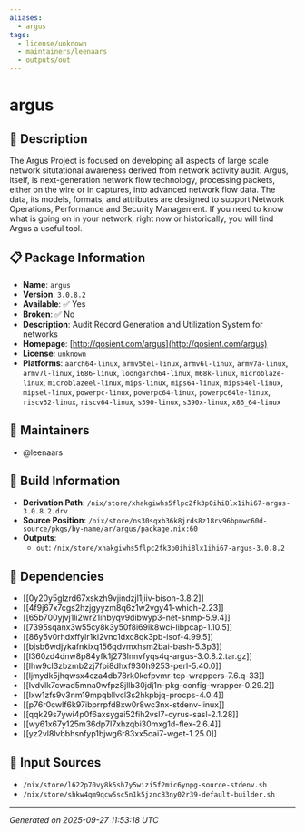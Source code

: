 ```yaml
---
aliases:
  - argus
tags:
  - license/unknown
  - maintainers/leenaars
  - outputs/out
---
```


# argus

## 📝 Description

The Argus Project is focused on developing all
aspects of large scale network situtational awareness derived from
network activity audit. Argus, itself, is next-generation network
flow technology, processing packets, either on the wire or in
captures, into advanced network flow data. The data, its models,
formats, and attributes are designed to support Network
Operations, Performance and Security Management. If you need to
know what is going on in your network, right now or historically,
you will find Argus a useful tool.


## 📋 Package Information

- **Name**: `argus`
- **Version**: `3.0.8.2`
- **Available**: ✅ Yes
- **Broken**: ✅ No
- **Description**: Audit Record Generation and Utilization System for networks
- **Homepage**: [http://qosient.com/argus](http://qosient.com/argus)
- **License**: `unknown`
- **Platforms**: `aarch64-linux`, `armv5tel-linux`, `armv6l-linux`, `armv7a-linux`, `armv7l-linux`, `i686-linux`, `loongarch64-linux`, `m68k-linux`, `microblaze-linux`, `microblazeel-linux`, `mips-linux`, `mips64-linux`, `mips64el-linux`, `mipsel-linux`, `powerpc-linux`, `powerpc64-linux`, `powerpc64le-linux`, `riscv32-linux`, `riscv64-linux`, `s390-linux`, `s390x-linux`, `x86_64-linux`
## 👥 Maintainers

- @leenaars


## 🔧 Build Information

- **Derivation Path**: `/nix/store/xhakgiwhs5flpc2fk3p0ihi8lx1ihi67-argus-3.0.8.2.drv`
- **Source Position**: `/nix/store/ns30sqxb36k8jrds8z18rv96bpnwc60d-source/pkgs/by-name/ar/argus/package.nix:60`
- **Outputs**:
  - `out`:  `/nix/store/xhakgiwhs5flpc2fk3p0ihi8lx1ihi67-argus-3.0.8.2`

## 🔗 Dependencies

- [[0y20y5glzrd67xskzh9vjindzjl1jiiv-bison-3.8.2]]
- [[4f9j67x7cgs2hzjgyyzm8q6z1w2vgy41-which-2.23]]
- [[65b700yjvj1li2wr21ihbyqv9dibwyp3-net-snmp-5.9.4]]
- [[7395sqanx3w55cy8k3y50f8i69ik8wci-libpcap-1.10.5]]
- [[86y5v0rhdxffylr1ki2vnc1dxc8qk3pb-lsof-4.99.5]]
- [[bjsb6wdjykafnkixq156qdvmxhsm2bai-bash-5.3p3]]
- [[l360zd4dnw8p84yfk1j273lnnvfyqs4q-argus-3.0.8.2.tar.gz]]
- [[lhw9cl3zbzmb2zj7fpi8dhxf930h9253-perl-5.40.0]]
- [[ljmydk5jhqwsx4cza4db78rk0kcfpvmr-tcp-wrappers-7.6.q-33]]
- [[lvdvlk7cwad5mna0wfpz8jllb30jdj1n-pkg-config-wrapper-0.29.2]]
- [[lxw1zfs9v3nm19mpqbllvcl3s2hkpbjq-procps-4.0.4]]
- [[p76r0cwlf6k97ibprrpfd8xw0r8wc3nx-stdenv-linux]]
- [[qqk29s7ywi4p0f6axsygai52fih2vsl7-cyrus-sasl-2.1.28]]
- [[wy61x67y125m36dp7l7xhzqbi30mxg1d-flex-2.6.4]]
- [[yz2vl8lvbbhsnfyp1bjwg6r83xx5cai7-wget-1.25.0]]

## 📁 Input Sources

- `/nix/store/l622p70vy8k5sh7y5wizi5f2mic6ynpg-source-stdenv.sh`
- `/nix/store/shkw4qm9qcw5sc5n1k5jznc83ny02r39-default-builder.sh`

---
*Generated on 2025-09-27 11:53:18 UTC*

